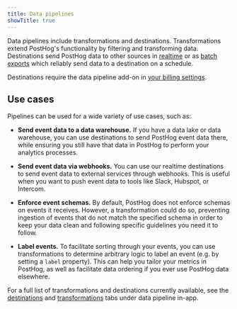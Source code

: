 ```yaml
---
title: Data pipelines
showTitle: true
---
```


Data pipelines include transformations and destinations. Transformations extend PostHog's functionality by filtering and transforming data. Destinations send PostHog data to other sources in [realtime](/docs/cdp/destinations) or as [batch exports](/docs/cdp/batch-exports) which reliably send data to a destination on a schedule.

Destinations require the data pipeline add-on in [your billing settings](https://us.posthog.com/organization/billing).

## Use cases

Pipelines can be used for a wide variety of use cases, such as:

- **Send event data to a data warehouse.** If you have a data lake or data warehouse, you can use destinations to send PostHog event data there, while ensuring you still have that data in PostHog to perform your analytics processes.

- **Send event data via webhooks.** You can use our realtime destinations to send event data to external services through webhooks. This is useful when you want to push event data to tools like Slack, Hubspot, or Intercom.

- **Enforce event schemas.** By default, PostHog does not enforce schemas on events it receives. However, a transformation could do so, preventing ingestion of events that do not match the specified schema in order to keep your data clean and following specific guidelines you need it to follow.

- **Label events.** To facilitate sorting through your events, you can use transformations to determine arbitrary logic to label an event (e.g. by setting a `label` property). This can help you tailor your metrics in PostHog, as well as facilitate data ordering if you ever use PostHog data elsewhere.

For a full list of transformations and destinations currently available, see the [destinations](https://us.posthog.com/pipeline/destinations) and [transformations](https://us.posthog.com/pipeline/transformations) tabs under data pipeline in-app.